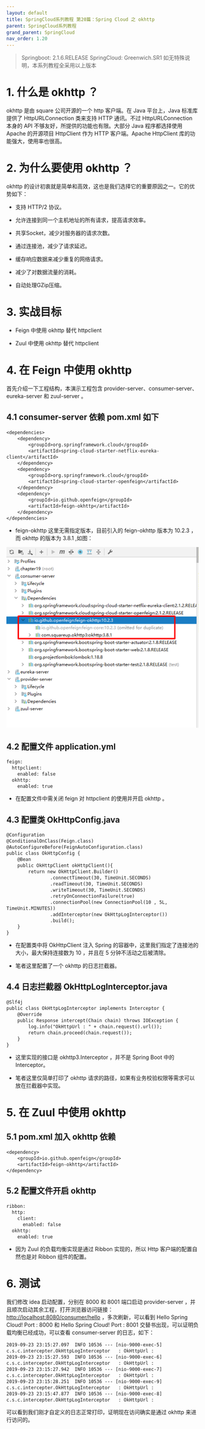 ```yaml
---
layout: default
title: SpringCloud系列教程 第20篇：Spring Cloud 之 okhttp
parent: SpringCloud系列教程
grand_parent: SpringCloud
nav_order: 1.20
---
```


> Springboot: 2.1.6.RELEASE
> SpringCloud: Greenwich.SR1
> 如无特殊说明，本系列教程全采用以上版本


# 1. 什么是 okhttp ？

okhttp 是由 square 公司开源的一个 http 客户端。在 Java 平台上，Java 标准库提供了 HttpURLConnection 类来支持 HTTP 通讯。不过 HttpURLConnection 本身的 API 不够友好，所提供的功能也有限。大部分 Java 程序都选择使用 Apache 的开源项目 HttpClient 作为 HTTP 客户端。Apache HttpClient 库的功能强大，使用率也很高。

# 2. 为什么要使用 okhttp ？

okhttp 的设计初衷就是简单和高效，这也是我们选择它的重要原因之一。它的优势如下：

- 支持 HTTP/2 协议。

- 允许连接到同一个主机地址的所有请求，提高请求效率。

- 共享Socket，减少对服务器的请求次数。

- 通过连接池，减少了请求延迟。

- 缓存响应数据来减少重复的网络请求。

- 减少了对数据流量的消耗。

- 自动处理GZip压缩。

# 3. 实战目标

- Feign 中使用 okhttp 替代 httpclient

- Zuul 中使用 okhttp 替代 httpclient

# 4. 在 Feign 中使用 okhttp

首先介绍一下工程结构，本演示工程包含 provider-server、consumer-server、eureka-server 和 zuul-server 。

## 4.1 consumer-server 依赖 pom.xml 如下

```
<dependencies>
    <dependency>
        <groupId>org.springframework.cloud</groupId>
        <artifactId>spring-cloud-starter-netflix-eureka-client</artifactId>
    </dependency>
    <dependency>
        <groupId>org.springframework.cloud</groupId>
        <artifactId>spring-cloud-starter-openfeign</artifactId>
    </dependency>
    <dependency>
        <groupId>io.github.openfeign</groupId>
        <artifactId>feign-okhttp</artifactId>
    </dependency>
</dependencies>
```

- feign-okhttp 这里无需指定版本，目前引入的 feign-okhttp 版本为 10.2.3 ，而 okhttp 的版本为 3.8.1 ,如图：

![](../../../assets/images/SpringCloud/SpringCloud/attachments/SpringCloud系列教程%20第20篇：Spring%20Cloud%20之%20okhttp_image_0.png)

## 4.2 配置文件 application.yml

```
feign:
  httpclient:
    enabled: false
  okhttp:
    enabled: true
```

- 在配置文件中需关闭 feign 对 httpclient 的使用并开启 okhttp 。

## 4.3 配置类 OkHttpConfig.java

```
@Configuration
@ConditionalOnClass(Feign.class)
@AutoConfigureBefore(FeignAutoConfiguration.class)
public class OkHttpConfig {
    @Bean
    public OkHttpClient okHttpClient(){
        return new OkHttpClient.Builder()
                .connectTimeout(30, TimeUnit.SECONDS)
                .readTimeout(30, TimeUnit.SECONDS)
                .writeTimeout(30, TimeUnit.SECONDS)
                .retryOnConnectionFailure(true)
                .connectionPool(new ConnectionPool(10 , 5L, TimeUnit.MINUTES))
                .addInterceptor(new OkHttpLogInterceptor())
                .build();
    }
}
```

- 在配置类中将 OkHttpClient 注入 Spring 的容器中，这里我们指定了连接池的大小，最大保持连接数为 10 ，并且在 5 分钟不活动之后被清除。

- 笔者这里配置了一个 okhttp 的日志拦截器。

## 4.4 日志拦截器 OkHttpLogInterceptor.java

```
@Slf4j
public class OkHttpLogInterceptor implements Interceptor {
    @Override
    public Response intercept(Chain chain) throws IOException {
        log.info("OkHttpUrl : " + chain.request().url());
        return chain.proceed(chain.request());
    }
}
```

- 这里实现的接口是 okhttp3.Interceptor ，并不是 Spring Boot 中的 Interceptor。

- 笔者这里仅简单打印了 okhttp 请求的路径，如果有业务校验权限等需求可以放在拦截器中实现。

# 5. 在 Zuul 中使用 okhttp

## 5.1 pom.xml 加入 okhttp 依赖

```
<dependency>
    <groupId>io.github.openfeign</groupId>
    <artifactId>feign-okhttp</artifactId>
</dependency>
```

## 5.2 配置文件开启 okhttp

```
ribbon:
  http:
    client:
      enabled: false
  okhttp:
    enabled: true
```

- 因为 Zuul 的负载均衡实现是通过 Ribbon 实现的，所以 Http 客户端的配置自然也是对 Ribbon 组件的配置。

# 6. 测试

我们修改 idea 启动配置，分别在 8000 和 8001 端口启动 provider-server ，并且顺次启动其余工程，打开浏览器访问链接：[http://localhost:8080/consumer/hello](http://localhost:8080/consumer/hello) ，多次刷新，可以看到 Hello Spring Cloud! Port : 8000 和 Hello Spring Cloud! Port : 8001 交替书出现，可以证明负载均衡已经成功，可以查看 consumer-server 的日志，如下：

```
2019-09-23 23:15:27.097  INFO 10536 --- [nio-9000-exec-5] c.s.c.intercepter.OkHttpLogInterceptor   : OkHttpUrl : 
2019-09-23 23:15:27.593  INFO 10536 --- [nio-9000-exec-6] c.s.c.intercepter.OkHttpLogInterceptor   : OkHttpUrl : 
2019-09-23 23:15:27.942  INFO 10536 --- [nio-9000-exec-7] c.s.c.intercepter.OkHttpLogInterceptor   : OkHttpUrl : 
2019-09-23 23:15:28.251  INFO 10536 --- [nio-9000-exec-9] c.s.c.intercepter.OkHttpLogInterceptor   : OkHttpUrl : 
2019-09-23 23:15:47.877  INFO 10536 --- [nio-9000-exec-8] c.s.c.intercepter.OkHttpLogInterceptor   : OkHttpUrl : 
```

可以看到我们刚才自定义的日志正常打印，证明现在访问确实是通过 okhttp 来进行访问的。